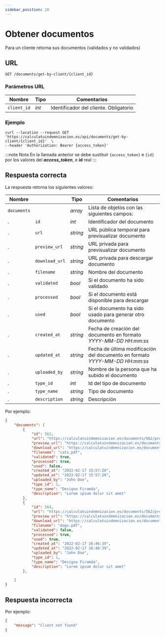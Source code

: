 ```yaml
---
sidebar_position: 20
---
```


# Obtener documentos

Para un cliente retorna sus documentos (validados y no validados)

## URL

```
GET /documents/get-by-client/{client_id}
```

### Parámetros URL

Nombre | Tipo |  Comentarios 
--- | --- | --- | 
`client_id` | _int_ | Identificador del cliente. Obligatorio

### Ejemplo

```shell
curl --location --request GET 'https://calculatuindemnizacion.es/api/documents/get-by-client/{client_id}'  \
--header 'Authorization: Bearer {access_token}'
```

:::note Nota
En la llamada anterior se debe sustituir `{access_token}` e `{id}` por los valores del **_access_token_**, e **id** real
:::

## Respuesta correcta

La respuesta retorna los siguientes valores:

Nombre |  | Tipo | Comentarios 
--- | --- | --- | --- |
`documents` |  | _array_ | Lista de objetos con las siguientes campos:
. | `id` | _int_ | Identificador del documento
. | `url` | _string_ | URL pública temporal para previsualizar documento
. | `preview_url` | _string_ | URL privada para previsualizar documento
. | `download_url` | _string_ | URL privada para descargar documento
. | `filename` | _string_ | Nombre del documento
. | `validated` | _bool_ | Si el documento ha sido validado
. | `processed` | _bool_ | Si el documento está disponible para descargar
. | `used` | _bool_ | Si el documento ha sido usado para generar otro documento
. | `created_at` | _string_ | Fecha de creación del documento en formato _YYYY-MM-DD HH:mm:ss_
. | `updated_at` | _string_ | Fecha de última modificación del documento en formato _YYYY-MM-DD HH:mm:ss_
. | `uploaded_by` | _string_ | Nombre de la persona que ha subido el documento
. | `type_id` | _int_ | Id del tipo de documento
. | `type_name` | _string_ | Tipo de documento
. | `description` | _string_ | Descripción


Por ejemplo:

```json title="Status: 200 Ok"
{
    "documents": [
        {
            "id": 562,
            "url": "https://calculatuindemnizacion.es/documents/562/preview?tk=123645",
            "preview_url": "https://calculatuindemnizacion.es/documents/562/preview",
            "download_url": "https://calculatuindemnizacion.es/documents/562/download",
            "filename": "cats.pdf",            
            "validated": true,
            "processed": true,
            "used": false,
            "created_at": "2022-02-17 15:57:20",
            "updated_at": "2022-02-17 15:57:20",
            "uploaded_by": "John Doe",
            "type_id": 1,
            "type_name": "Designa Firamda",
            "description": "Lorem ipsum dolor sit amet"
        },
        {
            "id": 564, 
            "url": "https://calculatuindemnizacion.es/documents/562/preview?tk=123f235",
            "preview_url": "https://calculatuindemnizacion.es/documents/564/preview",
            "download_url": "https://calculatuindemnizacion.es/documents/564/download",
            "filename": "dogs.pdf",
            "validated": false,
            "processed": true,
            "used": true,
            "created_at": "2022-02-17 16:46:39",
            "updated_at": "2022-02-17 16:46:39",
            "uploaded_by": "John Doe",
            "type_id": 1,
            "type_name": "Designa Firamda",
            "description": "Lorem ipsum dolor sit amet"
        },

    ]
}
```

## Respuesta incorrecta

Por ejemplo:

```json title="Status: 404 Not found"
{
    "message": "Client not found"
}
```